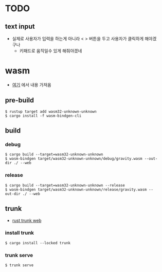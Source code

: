 
# TODO
## text input
- 실제로 사용자가 입력을 하는게 아니라 < > 버튼을 두고 사용자가 클릭하게 해야겠구나
  - 키패드로 움직일수 있게 해줘야겠네

# wasm
- [여기](https://github.com/Shaun289/rust-toy-projects/tree/gh-pages/lotto) 에서 내용 가져옴


## pre-build

```
$ rustup target add wasm32-unknown-unknown
$ cargo install -f wasm-bindgen-cli
```

## build
### debug

```
$ cargo build --target=wasm32-unknown-unknown
$ wasm-bindgen target/wasm32-unknown-unknown/debug/gravity.wasm --out-dir ./ --web
```

### release

```
$ cargo build --target=wasm32-unknown-unknown --release
$ wasm-bindgen target/wasm32-unknown-unknown/release/gravity.wasm --out-dir ./ --web
```

## trunk
- [rust trunk web](https://trunkrs.dev/)

### install trunk

```
$ cargo install --locked trunk
```

### trunk serve

```
$ trunk serve
```

